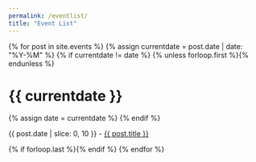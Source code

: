 ```yaml
---
permalink: /eventlist/
title: "Event List"
---
```


<div id="dates3">
{% for post in site.events %}
  {% assign currentdate = post.date | date: "%Y-%M" %}
  {% if currentdate != date %}
    {% unless forloop.first %}{% endunless %}
    <h1 id="y{{post.date | date: "%Y-%M"}}">{{ currentdate }}</h1>
    {% assign date = currentdate %}
  {% endif %}
    <p>{{ post.date | slice: 0, 10 }} - <a href="/HPC-SIG/{{ post.url }}">{{ post.title }}</a></p>
  {% if forloop.last %}{% endif %}
{% endfor %}
</div>
